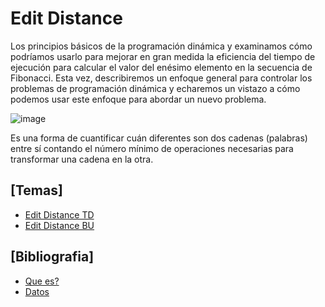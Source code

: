 # Edit Distance

Los principios básicos de la programación dinámica y examinamos cómo podríamos usarlo para mejorar en gran medida la eficiencia del tiempo de ejecución para calcular el valor del enésimo elemento en la secuencia de Fibonacci. Esta vez, describiremos un enfoque general para controlar los problemas de programación dinámica y echaremos un vistazo a cómo podemos usar este enfoque para abordar un nuevo problema.

![image](https://user-images.githubusercontent.com/80707476/130384864-d0582aad-8966-4b0f-acc0-3cfa2148380c.png)

Es una forma de cuantificar cuán diferentes son dos cadenas (palabras) entre sí contando el número mínimo de operaciones necesarias para transformar una cadena en la otra.

## [Temas]
- [Edit Distance TD](https://github.com/Cami7102/Algoritmica-2/blob/main/algoritmos/programacion_dinamica/Editar%20distancia/edit_distance_TD)
- [Edit Distance BU]()

## [Bibliografia]
- [Que es?](https://en.wikipedia.org/wiki/Edit_distance)
- [Datos](https://medium.com/@dakota.lillie/an-intro-to-dynamic-programming-pt-ii-edit-distance-ceed0b12fe6d)
